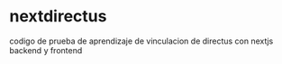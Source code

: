 # nextdirectus
codigo de prueba de aprendizaje de vinculacion de directus con nextjs backend y frontend
